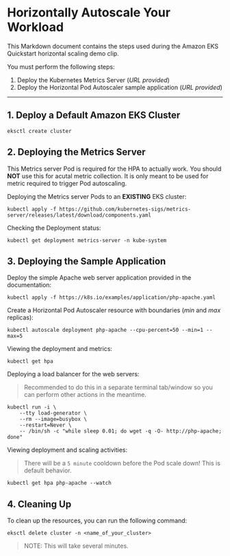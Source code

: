 # Horizontally Autoscale Your Workload

This Markdown document contains the steps used during the Amazon EKS Quickstart horizontal scaling demo clip.

You must perform the following steps:

1. Deploy the Kubernetes Metrics Server (_URL provided_)
2. Deploy the Horizontal Pod Autoscaler sample application (_URL provided_)

---

## 1. Deploy a Default Amazon EKS Cluster

```shell
eksctl create cluster
```

## 2. Deploying the Metrics Server

This Metrics server Pod is required for the HPA to actually work. You should **NOT** use this for acutal metric
collection. It is only meant to be used for metric required to trigger Pod autoscaling.

Deploying the Metrics server Pods to an **EXISTING** EKS cluster:

```shell
kubectl apply -f https://github.com/kubernetes-sigs/metrics-server/releases/latest/download/components.yaml
```

Checking the Deployment status:

```shell
kubectl get deployment metrics-server -n kube-system
```

## 3. Deploying the Sample Application

Deploy the simple Apache web server application provided in the documentation:

```shell
kubectl apply -f https://k8s.io/examples/application/php-apache.yaml
```

Create a Horizontal Pod Autoscaler resource with boundaries (_min_ and _max_ replicas):

```shell
kubectl autoscale deployment php-apache --cpu-percent=50 --min=1 --max=5
```

Viewing the deployment and metrics:

```shell
kubectl get hpa
```

Deploying a load balancer for the web servers:

> Recommended to do this in a separate terminal tab/window so you can perform other actions in the meantime.

```shell
kubectl run -i \
    --tty load-generator \
    --rm --image=busybox \
    --restart=Never \
    -- /bin/sh -c "while sleep 0.01; do wget -q -O- http://php-apache; done"
```

Viewing deployment and scaling activities:

> There will be a `5 minute` cooldown before the Pod scale down! This is default behavior.

```shell
kubectl get hpa php-apache --watch
```

## 4. Cleaning Up

To clean up the resources, you can run the following command:

```shell
eksctl delete cluster -n <name_of_your_cluster>
```

> NOTE: This will take several minutes.
